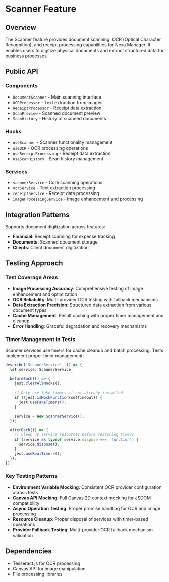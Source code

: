 # Scanner Feature

## Overview

The Scanner feature provides document scanning, OCR (Optical Character Recognition), and receipt processing capabilities for Nexa Manager. It enables users to digitize physical documents and extract structured data for business processes.

## Public API

### Components
- `DocumentScanner` - Main scanning interface
- `OCRProcessor` - Text extraction from images
- `ReceiptProcessor` - Receipt data extraction
- `ScanPreview` - Scanned document preview
- `ScanHistory` - History of scanned documents

### Hooks
- `useScanner` - Scanner functionality management
- `useOCR` - OCR processing operations
- `useReceiptProcessing` - Receipt data extraction
- `useScanHistory` - Scan history management

### Services
- `scannerService` - Core scanning operations
- `ocrService` - Text extraction processing
- `receiptService` - Receipt data processing
- `imageProcessingService` - Image enhancement and processing

## Integration Patterns

Supports document digitization across features:
- **Financial**: Receipt scanning for expense tracking
- **Documents**: Scanned document storage
- **Clients**: Client document digitization

## Testing Approach

### Test Coverage Areas
- **Image Processing Accuracy**: Comprehensive testing of image enhancement and optimization
- **OCR Reliability**: Multi-provider OCR testing with fallback mechanisms
- **Data Extraction Precision**: Structured data extraction from various document types
- **Cache Management**: Result caching with proper timer management and cleanup
- **Error Handling**: Graceful degradation and recovery mechanisms

### Timer Management in Tests

Scanner services use timers for cache cleanup and batch processing. Tests implement proper timer management:

```typescript
describe('ScannerService', () => {
  let service: ScannerService;

  beforeEach(() => {
    jest.clearAllMocks();
    
    // Only use fake timers if not already installed
    if (!jest.isMockFunction(setTimeout)) {
      jest.useFakeTimers();
    }
    
    service = new ScannerService();
  });

  afterEach(() => {
    // Clean up service resources before restoring timers
    if (service && typeof service.dispose === 'function') {
      service.dispose();
    }
    jest.useRealTimers();
  });
});
```

### Key Testing Patterns
- **Environment Variable Mocking**: Consistent OCR provider configuration across tests
- **Canvas API Mocking**: Full Canvas 2D context mocking for JSDOM compatibility
- **Async Operation Testing**: Proper promise handling for OCR and image processing
- **Resource Cleanup**: Proper disposal of services with timer-based operations
- **Provider Fallback Testing**: Multi-provider OCR fallback mechanism validation

## Dependencies

- Tesseract.js for OCR processing
- Canvas API for image manipulation
- File processing libraries